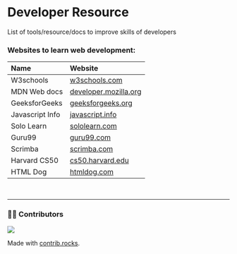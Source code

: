 # Developer Resource
List of tools/resource/docs to improve skills of developers

### Websites to learn web development:
|Name|Website|
|:-------|:------|
W3schools|[w3schools.com](https://www.w3schools.com)
MDN Web docs|[developer.mozilla.org](https://developer.mozilla.org/en-US)
GeeksforGeeks|[geeksforgeeks.org](https://www.geeksforgeeks.org)
Javascript Info|[javascript.info](https://javascript.info)
Solo Learn| [sololearn.com](https://www.sololearn.com/en/home)
Guru99| [guru99.com](https://guru99.com)
Scrimba| [scrimba.com](https://scrimba.com)
Harvard CS50| [cs50.harvard.edu](https://cs50.harvard.edu/x/2023/)
HTML Dog| [htmldog.com](https://htmldog.com)

<br>
<hr>

### 👨‍💻‍ Contributors
<a href="https://github.com/suhasasumukh/developer-resource/graphs/contributors">
  <img src="https://contrib.rocks/image?repo=suhasasumukh/developer-resource" />
</a>

Made with [contrib.rocks](https://contrib.rocks).
